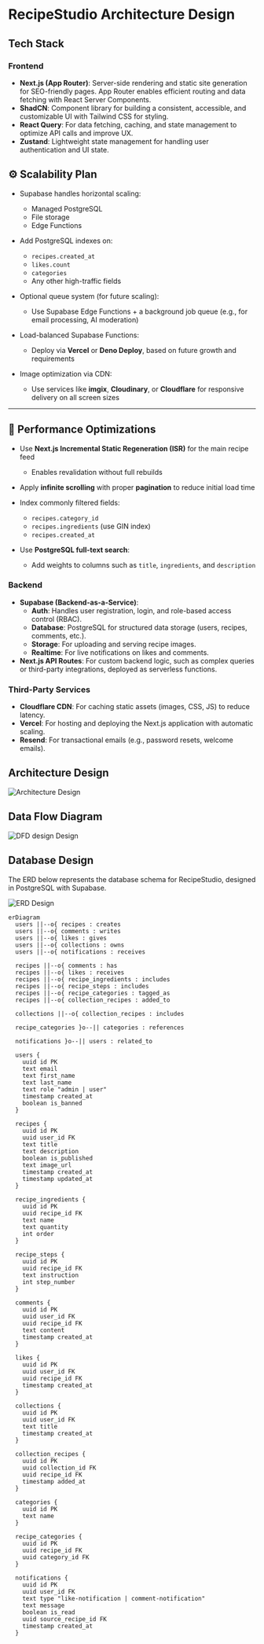 # RecipeStudio Architecture Design

## Tech Stack

### Frontend
- **Next.js (App Router)**: Server-side rendering and static site generation for SEO-friendly pages. App Router enables efficient routing and data fetching with React Server Components.
- **ShadCN**: Component library for building a consistent, accessible, and customizable UI with Tailwind CSS for styling.
- **React Query**: For data fetching, caching, and state management to optimize API calls and improve UX.
- **Zustand**: Lightweight state management for handling user authentication and UI state.

## ⚙️ Scalability Plan

- Supabase handles horizontal scaling:
  - Managed PostgreSQL
  - File storage
  - Edge Functions

- Add PostgreSQL indexes on:
  - `recipes.created_at`
  - `likes.count`
  - `categories`
  - Any other high-traffic fields

- Optional queue system (for future scaling):
  - Use Supabase Edge Functions + a background job queue (e.g., for email processing, AI moderation)

- Load-balanced Supabase Functions:
  - Deploy via **Vercel** or **Deno Deploy**, based on future growth and requirements

- Image optimization via CDN:
  - Use services like **imgix**, **Cloudinary**, or **Cloudflare** for responsive delivery on all screen sizes

---

## 🚀 Performance Optimizations

- Use **Next.js Incremental Static Regeneration (ISR)** for the main recipe feed
  - Enables revalidation without full rebuilds

- Apply **infinite scrolling** with proper **pagination** to reduce initial load time

- Index commonly filtered fields:
  - `recipes.category_id`
  - `recipes.ingredients` (use GIN index)
  - `recipes.created_at`

- Use **PostgreSQL full-text search**:
  - Add weights to columns such as `title`, `ingredients`, and `description`


### Backend
- **Supabase (Backend-as-a-Service)**:
  - **Auth**: Handles user registration, login, and role-based access control (RBAC).
  - **Database**: PostgreSQL for structured data storage (users, recipes, comments, etc.).
  - **Storage**: For uploading and serving recipe images.
  - **Realtime**: For live notifications on likes and comments.
- **Next.js API Routes**: For custom backend logic, such as complex queries or third-party integrations, deployed as serverless functions.

### Third-Party Services
- **Cloudflare CDN**: For caching static assets (images, CSS, JS) to reduce latency.
- **Vercel**: For hosting and deploying the Next.js application with automatic scaling.
- **Resend**: For transactional emails (e.g., password resets, welcome emails).

## Architecture Design
![Architecture Design](./architecture-design-recipe.png "Architecture Design")

## Data Flow Diagram
![DFD design Design](./dfd_l2.png "DFD level 2")

## Database Design
The ERD below represents the database schema for RecipeStudio, designed in PostgreSQL with Supabase.

![ERD Design](./ERD-recipe.png "ERD")

<xaiArtifact artifact_id="99d81231-d134-45cd-b763-bc95f8ea15a6" artifact_version_id="f4b711f5-6890-47ae-b590-7ad49c0b0762" title="recipestudio_erd.mmd" contentType="text/mermaid">


```mermaid
erDiagram
  users ||--o{ recipes : creates
  users ||--o{ comments : writes
  users ||--o{ likes : gives
  users ||--o{ collections : owns
  users ||--o{ notifications : receives

  recipes ||--o{ comments : has
  recipes ||--o{ likes : receives
  recipes ||--o{ recipe_ingredients : includes
  recipes ||--o{ recipe_steps : includes
  recipes ||--o{ recipe_categories : tagged_as
  recipes ||--o{ collection_recipes : added_to

  collections ||--o{ collection_recipes : includes

  recipe_categories }o--|| categories : references

  notifications }o--|| users : related_to

  users {
    uuid id PK
    text email
    text first_name
    text last_name
    text role "admin | user"
    timestamp created_at
    boolean is_banned
  }

  recipes {
    uuid id PK
    uuid user_id FK
    text title
    text description
    boolean is_published
    text image_url
    timestamp created_at
    timestamp updated_at
  }

  recipe_ingredients {
    uuid id PK
    uuid recipe_id FK
    text name
    text quantity
    int order
  }

  recipe_steps {
    uuid id PK
    uuid recipe_id FK
    text instruction
    int step_number
  }

  comments {
    uuid id PK
    uuid user_id FK
    uuid recipe_id FK
    text content
    timestamp created_at
  }

  likes {
    uuid id PK
    uuid user_id FK
    uuid recipe_id FK
    timestamp created_at
  }

  collections {
    uuid id PK
    uuid user_id FK
    text title
    timestamp created_at
  }

  collection_recipes {
    uuid id PK
    uuid collection_id FK
    uuid recipe_id FK
    timestamp added_at
  }

  categories {
    uuid id PK
    text name
  }

  recipe_categories {
    uuid id PK
    uuid recipe_id FK
    uuid category_id FK
  }

  notifications {
    uuid id PK
    uuid user_id FK
    text type "like-notification | comment-notification"
    text message
    boolean is_read
    uuid source_recipe_id FK
    timestamp created_at
  }


